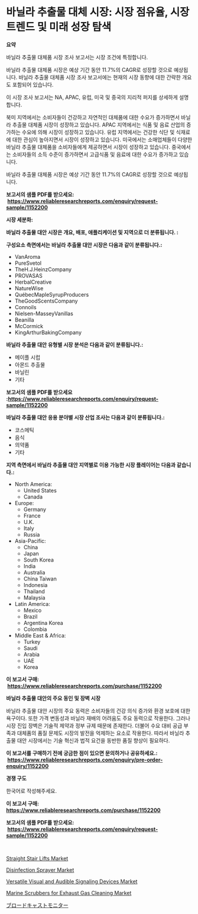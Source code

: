 <p><h1>바닐라 추출물 대체 시장: 시장 점유율, 시장 트렌드 및 미래 성장 탐색</h1></p><p><strong>요약</strong></p>
<p><p>바닐라 추출물 대체품 시장 조사 보고서는 시장 조건에 특정합니다. </p><p>바닐라 추출물 대체품 시장은 예상 기간 동안 11.7%의 CAGR로 성장할 것으로 예상됩니다. 바닐라 추출물 대체품 시장 조사 보고서에는 현재의 시장 동향에 대한 간략한 개요도 포함되어 있습니다. </p><p>이 시장 조사 보고서는 NA, APAC, 유럽, 미국 및 중국의 지리적 퍼지를 상세하게 설명합니다. </p><p>북미 지역에서는 소비자들이 건강하고 자연적인 대체품에 대한 수요가 증가하면서 바닐라 추출물 대체품 시장이 성장하고 있습니다. APAC 지역에서는 식품 및 음료 산업의 증가하는 수요에 의해 시장이 성장하고 있습니다. 유럽 지역에서는 건강한 식단 및 식재료에 대한 관심이 높아지면서 시장이 성장하고 있습니다. 미국에서는 소매업체들이 다양한 바닐라 추출물 대체품을 소비자들에게 제공하면서 시장이 성장하고 있습니다. 중국에서는 소비자들의 소득 수준이 증가하면서 고급식품 및 음료에 대한 수요가 증가하고 있습니다. </p><p>바닐라 추출물 대체품 시장은 예상 기간 동안 11.7%의 CAGR로 성장할 것으로 예상됩니다.</p></p>
<p><strong>보고서의 샘플 PDF를 받으세요: &nbsp;<a href="https://www.reliableresearchreports.com/enquiry/request-sample/1152200">https://www.reliableresearchreports.com/enquiry/request-sample/1152200</a></strong></p>
<p><strong>시장 세분화:</strong></p>
<p><strong> 바닐라 추출물 대안 시장은 개요, 배포, 애플리케이션 및 지역으로 더 분류됩니다. :</strong></p>
<p><strong>구성요소 측면에서는 바닐라 추출물 대안 시장은 다음과 같이 분류됩니다.:</strong></p>
<p><ul><li>VanAroma</li><li>PureSvetol</li><li>TheH.J.HeinzCompany</li><li>PROVASAS</li><li>HerbalCreative</li><li>NatureWise</li><li>QuébecMapleSyrupProducers</li><li>TheGoodScentsCompany</li><li>Connoils</li><li>Nielsen-MasseyVanillas</li><li>Beanilla</li><li>McCormick</li><li>KingArthurBakingCompany</li></ul></p>
<p><strong> 바닐라 추출물 대안 유형별 시장 분석은 다음과 같이 분류됩니다.:</strong></p>
<p><ul><li>메이플 시럽</li><li>아몬드 추출물</li><li>바닐린</li><li>기타</li></ul></p>
<p><strong>보고서의 샘플 PDF를 받으세요 :<a href="https://www.reliableresearchreports.com/enquiry/request-sample/1152200">https://www.reliableresearchreports.com/enquiry/request-sample/1152200</a></strong></p>
<p><strong> 바닐라 추출물 대안 응용 분야별 시장 산업 조사는 다음과 같이 분류됩니다.:</strong></p>
<p><ul><li>코스메틱</li><li>음식</li><li>의약품</li><li>기타</li></ul></p>
<p><strong>지역 측면에서 바닐라 추출물 대안 지역별로 이용 가능한 시장 플레이어는 다음과 같습니다.:</strong></p>
<p><ul>
    <li>
        North America:
        <ul>
            <li>United States</li>
            <li>Canada</li>
        </ul>
    </li>
    <li>
        Europe:
        <ul>
            <li>Germany</li>
            <li>France</li>
            <li>U.K.</li>
            <li>Italy</li>
            <li>Russia</li>
        </ul>
    </li>
    <li>
        Asia-Pacific:
        <ul>
            <li>China</li>
            <li>Japan</li>
            <li>South Korea</li>
            <li>India</li>
            <li>Australia</li>
            <li>China Taiwan</li>
            <li>Indonesia</li>
            <li>Thailand</li>
            <li>Malaysia</li>
        </ul>
    </li>
    <li>
        Latin America:
        <ul>
            <li>Mexico</li>
            <li>Brazil</li>
            <li>Argentina Korea</li>
            <li>Colombia</li>
        </ul>
    </li>
    <li>
        Middle East & Africa:
        <ul>
            <li>Turkey</li>
            <li>Saudi</li>
            <li>Arabia</li>
            <li>UAE</li>
            <li>Korea</li>
        </ul>
    </li>
    </ul></p>
<p><strong>이 보고서 구매: &nbsp;<a href="https://www.reliableresearchreports.com/purchase/1152200">https://www.reliableresearchreports.com/purchase/1152200</a></strong></p>
<p><strong>바닐라 추출물 대안의 주요 동인 및 장벽 시장</strong></p>
<p><p>바닐라 추출물 대안 시장의 주요 동력은 소비자들의 건강 의식 증가와 환경 보호에 대한 욕구이다. 또한 가격 변동성과 바닐라 재배의 어려움도 주요 동력으로 작용한다. 그러나 시장 진입 장벽은 기술적 제약과 정부 규제 때문에 존재한다. 더불어 수요 대비 공급 부족과 대체품의 품질 문제도 시장의 발전을 억제하는 요소로 작용한다. 따라서 바닐라 추출물 대안 시장에서는 기술 혁신과 법적 요건을 동반한 품질 향상이 필요하다.</p></p>
<p><strong>이 보고서를 구매하기 전에 궁금한 점이 있으면 문의하거나 공유하세요.: &nbsp;<a href="https://www.reliableresearchreports.com/enquiry/pre-order-enquiry/1152200">https://www.reliableresearchreports.com/enquiry/pre-order-enquiry/1152200</a></strong></p>
<p><strong>경쟁 구도</strong></p>
<p><p>한국어로 작성해주세요.</p></p>
<p><strong>이 보고서 구매: &nbsp; <a href="https://www.reliableresearchreports.com/purchase/1152200">https://www.reliableresearchreports.com/purchase/1152200</a></strong></p>
<p><strong>보고서의 샘플 PDF를 받으세요: &nbsp;<a href="https://www.reliableresearchreports.com/enquiry/request-sample/1152200">https://www.reliableresearchreports.com/enquiry/request-sample/1152200</a></strong><strong></strong></p>
<p>&nbsp;</p>
<p><p><a href="https://github.com/RickHolmes3/Market-Research-Report-List-4/blob/main/straight-stair-lifts-market.md">Straight Stair Lifts Market</a></p><p><a href="https://github.com/Alonsoolds3wq1d81czn8rbol/Market-Research-Report-List-1/blob/main/disinfection-sprayer-market.md">Disinfection Sprayer Market</a></p><p><a href="https://issuu.com/reportprime-2/docs/versatile-visual-and-audible-signaling-devices-mar">Versatile Visual and Audible Signaling Devices Market</a></p><p><a href="https://issuu.com/reportprime-2/docs/marine-scrubbers-for-exhaust-gas-cleaning-market-s">Marine Scrubbers for Exhaust Gas Cleaning Market</a></p><p><a href="https://github.com/zekaoe592392/Market-Research-Report-List-1/blob/main/95219663982.md">ブロードキャストモニター</a></p></p>